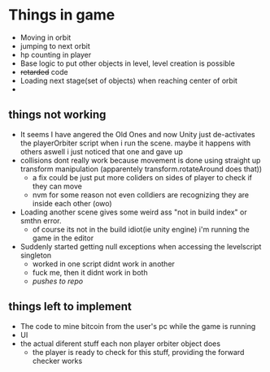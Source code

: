 # Things in game

* Moving in orbit
* jumping to next orbit
* hp counting in player
* Base logic to put other objects in level, level creation is possible
* ~~retarded~~ code
* Loading next stage(set of objects) when reaching center of orbit
*
## things not working 

* It seems I have angered the Old Ones and now Unity just de-activates the playerOrbiter script when i run the scene. maybe it happens with others aswell i just noticed that one and gave up
* collisions dont really work because movement is done using straight up transform manipulation (apparentely transform.rotateAround does that))
  * a fix could be just put more coliders on sides of player to check if they can move
  * nvm for some reason not even colldiers are recognizing they are inside each other (owo)
* Loading another scene gives some weird ass "not in build index" or smthn error. 
  * of course its not in the build idiot(ie unity engine) i'm running the game in the editor
* Suddenly started getting null exceptions when accessing the levelscript singleton
  * worked in one script didnt work in another
  * fuck me, then it didnt work in both
  * *pushes to repo*
  
## things left to implement

* The code to mine bitcoin from the user's pc while the game is running
* UI
* the actual diferent stuff each non player orbiter object does
  * the player is ready to check for this stuff, providing the forward checker works
 
